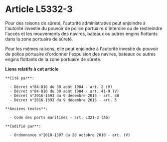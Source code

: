 # Article L5332-3

Pour des raisons de sûreté, l'autorité administrative peut enjoindre à l'autorité investie du pouvoir de police portuaire
d'interdire ou de restreindre l'accès et les mouvements des navires, bateaux ou autres engins flottants dans la zone
portuaire de sûreté.

Pour les mêmes raisons, elle peut enjoindre à l'autorité investie du pouvoir de police portuaire d'ordonner l'expulsion des
navires, bateaux ou autres engins flottants de la zone portuaire de sûreté.

**Liens relatifs à cet article**

	**Cité par**:

	  - Décret n°84-810 du 30 août 1984 - art. 2 (V)
	  - Décret n°84-810 du 30 août 1984 - art. 41-9 (V)
	  - Décret n°2016-1693 du 9 décembre 2016 - art. 40
	  - Décret n°2016-1693 du 9 décembre 2016 - art. 5

	**Anciens textes**:

	  - Code des ports maritimes - art. L321-2 (Ab)

	**Codifié par**:

	  - Ordonnance n°2010-1307 du 28 octobre 2010 - art. (V)
